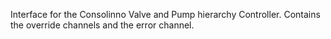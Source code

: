 Interface for the Consolinno Valve and Pump hierarchy Controller. Contains the override channels and the error channel.

